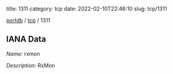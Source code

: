 title: 1311
category: tcp
date: 2022-02-10T22:46:10
slug: tcp/1311

[portdb](/) / [tcp](/category/tcp.html) / 1311


## IANA Data

_Name:_ rxmon

_Description:_ RxMon


